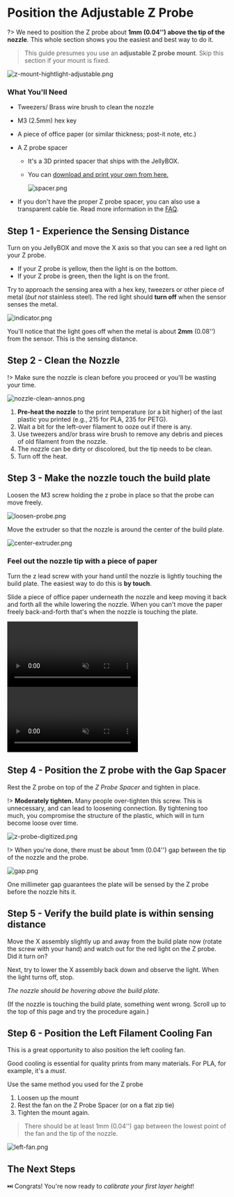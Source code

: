 # Position the Adjustable Z Probe

?> We need to position the Z probe about **1mm (0.04'') above the tip of the nozzle**. This whole section shows you the easiest and best way to do it.

> This guide presumes you use an **adjustable Z probe mount**. Skip this section if your mount is fixed.

![z-mount-hightlight-adjustable.png](assets/z-mount-hightlight-adjustable.png)


### What You'll Need
- Tweezers/ Brass wire brush to clean the nozzle
- M3 (2.5mm) hex key
- A piece of office paper (or similar thickness; post-it note, etc.)
- A Z probe spacer
    - It's a 3D printed spacer that ships with the JellyBOX.
    - You can [download and print your own from here.][z-spacer]
    
      ![spacer.png](assets/spacer.png ':size=300%')

- If you don't have the proper Z probe spacer, you can also use a transparent cable tie. Read more information in the [FAQ](FAQ?id=spacer).

## Step 1 - Experience the Sensing Distance

Turn on you JellyBOX and move the X axis so that you can see a red light on your Z probe.
 - If your Z probe is yellow, then the light is on the bottom.
 - If your Z probe is green, then the light is on the front.

Try to approach the sensing area with a hex key, tweezers or other piece of metal (_but not_ stainless steel). The red light should **turn off** when the sensor senses the metal. 

![indicator.png](assets/indicator.png)

You'll notice that the light goes off when the metal is about **2mm** (0.08'') from the sensor. This is the sensing distance.

## Step 2 - Clean the Nozzle

!> Make sure the nozzle is clean before you proceed or you'll be wasting your 
time. 

![nozzle-clean-annos.png](assets/nozzle-clean-annos.png)

1. **Pre-heat the nozzle** to the print temperature (or a bit higher) of the last plastic you printed (e.g., 215 for PLA, 235 for PETG).
2. Wait a bit for the left-over filament to ooze out if there is any.
3. Use tweezers and/or brass wire brush to remove any debris and pieces of old filament from the nozzle.
4. The nozzle can be dirty or discolored, but the tip needs to be clean.
5. Turn off the heat.

## Step 3 - Make the nozzle touch the build plate

Loosen the M3 screw holding the z probe in place so that the probe can move freely. 

![loosen-probe.png](assets/loosen-probe.png)

Move the extruder so that the nozzle is around the center of the build plate.

![center-extruder.png](assets/center-extruder.png)

### Feel out the nozzle tip with a piece of paper

Turn the z lead screw with your hand until the nozzle is lightly touching the build plate. The easiest way to do this is **by touch**. 

Slide a piece of office paper underneath the nozzle and keep moving it back and forth all the while lowering the nozzle. When you can't move the paper freely back-and-forth that's when the nozzle is touching the plate.

<video loop muted autoplay playsinline controls>
<source src="http://www.imade3d.com/awesome-assets/1st_layer_paper_11.mp4" />
Please use a modern browser like Firefox or Chrome to see this helpful video.
</video>

<video loop muted autoplay playsinline controls>
<source src="http://www.imade3d.com/awesome-assets/1st_layer_paper_2.mp4" />
Please use a modern browser like Firefox or Chrome to see this helpful video.
</video>

## Step 4 - Position the Z probe with the Gap Spacer

Rest the Z probe on top of the _Z Probe Spacer_ and tighten in place.

!> **Moderately tighten.** Many people over-tighten this screw. This is unnecessary, and can lead to loosening connection. By tightening too much, you compromise the structure of the plastic, which will in turn become loose over time. 

![z-probe-digitized.png](assets/z-probe-digitized.png)

!> When you're done, there must be about 1mm (0.04'') gap between the tip of the nozzle and the probe.

![gap.png](assets/gap.png)

One millimeter gap guarantees the plate will be sensed by the Z probe before the nozzle hits it.

## Step 5 - Verify the build plate is within sensing distance

Move the X assembly slightly up and away from the build plate now (rotate the screw with your hand) and watch out for the red light on the Z probe. Did it turn on?

Next, try to lower the X assembly back down and observe the light. When the light turns off, stop.

_The nozzle should be hovering above the build plate._

(If the nozzle is touching the build plate, something went wrong. Scroll up to the top of this page and try the procedure again.)

## Step 6 - Position the Left Filament Cooling Fan

This is a great opportunity to also position the left cooling fan. 

Good cooling is essential for quality prints from many materials. For PLA, for example, it's a _must_.

Use the same method you used for the Z probe
1. Loosen up the mount
1. Rest the fan on the Z Probe Spacer (or on a flat zip tie)
1. Tighten the mount again.

> There should be at least 1mm (0.04'') gap between the lowest point of the fan and the tip of the nozzle.

![left-fan.png](assets/left-fan.png)

## The Next Steps

⏭️ Congrats! You're now ready to _calibrate your first layer height_!

[z-spacer]: https://go.imade3d.com/z-probe-spacer